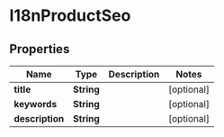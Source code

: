 
# I18nProductSeo

## Properties
Name | Type | Description | Notes
------------ | ------------- | ------------- | -------------
**title** | **String** |  |  [optional]
**keywords** | **String** |  |  [optional]
**description** | **String** |  |  [optional]



